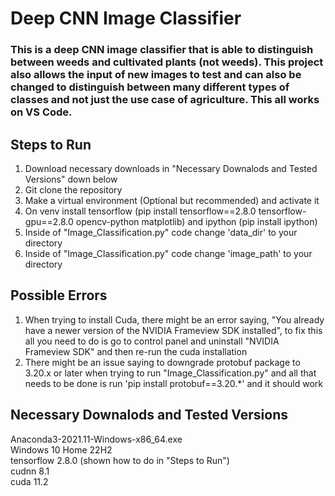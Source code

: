 # Deep CNN Image Classifier
### This is a deep CNN image classifier that is able to distinguish between weeds and cultivated plants (not weeds). This project also allows the input of new images to test and can also be changed to distinguish between many different types of classes and not just the use case of agriculture. This all works on VS Code.

## Steps to Run
1. Download necessary downloads in "Necessary Downalods and Tested Versions" down below  
2. Git clone the repository  
3. Make a virtual environment (Optional but recommended) and activate it 
4. On venv install tensorflow (pip install tensorflow==2.8.0 tensorflow-gpu==2.8.0 opencv-python matplotlib) and ipython (pip install ipython)  
5. Inside of "Image_Classification.py" code change 'data_dir' to your directory
6. Inside of "Image_Classification.py" code change 'image_path' to your directory

## Possible Errors
1. When trying to install Cuda, there might be an error saying, "You already have a newer version of the NVIDIA Frameview SDK installed", to fix this all you need to do is go to control panel and uninstall "NVIDIA Frameview SDK" and then re-run the cuda installation
2. There might be an issue saying to downgrade protobuf package to 3.20.x or later when trying to run "Image_Classification.py" and all that needs to be done is run 'pip install protobuf==3.20.*' and it should work

## Necessary Downalods and Tested Versions 
Anaconda3-2021.11-Windows-x86_64.exe   
Windows 10 Home 22H2  
tensorflow 2.8.0 (shown how to do in "Steps to Run")  
cudnn 8.1    
cuda 11.2   

